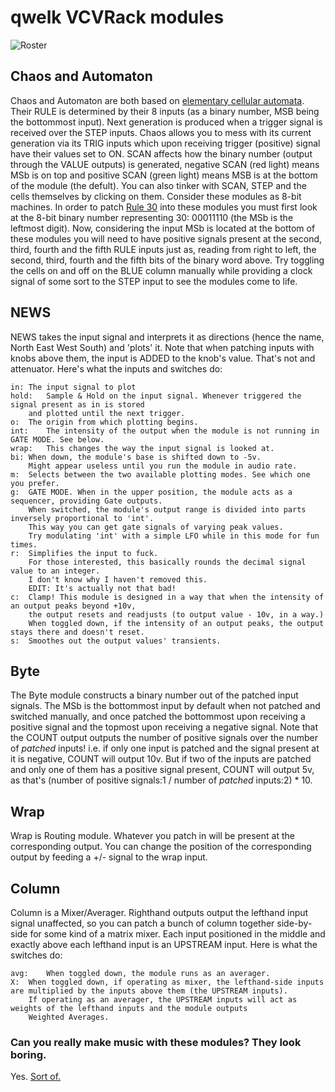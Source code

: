 # qwelk VCVRack modules

![Roster](/img/modules.png?raw=true "Qwelk Modules")

## Chaos and Automaton
Chaos and Automaton are both based on [elementary cellular automata](http://mathworld.wolfram.com/ElementaryCellularAutomaton.html).
Their RULE is determined by their 8 inputs (as a binary number, MSB being the bottommost input). Next generation is produced
when a trigger signal is received over the STEP inputs.
Chaos allows you to mess with its current generation via its TRIG inputs which upon receiving trigger (positive) signal have their values set to ON.
SCAN affects how the binary number (output through the VALUE outputs) is generated, negative SCAN (red light) means MSb is on top
and positive SCAN (green light) means MSB is at the bottom of the module (the defult).
You can also tinker with SCAN, STEP and the cells themselves by clicking on them. 
Consider these modules as 8-bit machines. In order to patch [Rule 30](http://www.wolframalpha.com/input/?i=rule+30) into these
modules you must first look at the 8-bit binary number representing 30: 00011110 (the MSb is the leftmost digit). Now, considering
the input MSb is located at the bottom of these modules you will need to have positive signals present at the second, third, fourth and the fifth
RULE inputs just as, reading from right to left, the second, third, fourth and the fifth bits of the binary word above.
Try toggling the cells on and off on the BLUE column manually while providing a clock signal of some sort to the STEP input to see the modules come to life.

## NEWS
NEWS takes the input signal and interprets it as directions (hence the name, North East West South) and 'plots' it.
Note that when patching inputs with knobs above them, the input is ADDED to the knob's value. That's not and attenuator.
Here's what the inputs and switches do:

	in:	The input signal to plot
	hold:	Sample & Hold on the input signal. Whenever triggered the signal present as in is stored
		and plotted until the next trigger.
	o:	The origin from which plotting begins. 
	int:	The intensity of the output when the module is not running in GATE MODE. See below.
	wrap:	This changes the way the input signal is looked at.
	bi:	When down, the module's base is shifted down to -5v.
		Might appear useless until you run the module in audio rate.
	m:	Selects between the two available plotting modes. See which one you prefer.
	g:	GATE MODE. When in the upper position, the module acts as a sequencer, providing Gate outputs.
		When switched, the module's output range is divided into parts inversely proportional to 'int'.
		This way you can get gate signals of varying peak values.
		Try modulating 'int' with a simple LFO while in this mode for fun times.
	r:	Simplifies the input to fuck.
		For those interested, this basically rounds the decimal signal value to an integer.
		I don't know why I haven't removed this. 
		EDIT: It's actually not that bad!
	c:	Clamp! This module is designed in a way that when the intensity of an output peaks beyond +10v,
		the output resets and readjusts (to output value - 10v, in a way.)
		When toggled down, if the intensity of an output peaks, the output stays there and doesn't reset.
	s:	Smoothes out the output values' transients.

## Byte
The Byte module constructs a binary number out of the patched input signals.
The MSb is the bottommost input by default when not patched and switched manually, and once patched the bottommost
upon receiving a positive signal and the topmost upon receiving a negative signal.
Note that the COUNT output outputs the number of positive signals over the number of _patched_ inputs! i.e. if only one input
is patched and the signal present at it is negative, COUNT will output 10v. But if two of the inputs are patched
and only one of them has a positive signal present, COUNT will output 5v, as that's (number of positive signals:1 / number of _patched_ inputs:2) * 10.

## Wrap
Wrap is Routing module. Whatever you patch in will be present at the corresponding output. You can change the position of the corresponding output by feeding a +/- signal to the wrap input.  

## Column
Column is a Mixer/Averager. Righthand outputs output the lefthand input signal unaffected, so you can patch a bunch of column together side-by-side for some kind of a matrix mixer. Each input positioned in the middle and exactly above each lefthand input is an UPSTREAM input. Here is what the switches do:

	avg:	When toggled down, the module runs as an averager. 
	X:	When toggled down, if operating as mixer, the lefthand-side inputs are multiplied by the inputs above them (the UPSTREAM inputs).
		If operating as an averager, the UPSTREAM inputs will act as weights of the lefthand inputs and the module outputs
		Weighted Averages.

### Can you really make music with these modules? They look boring.
Yes. [Sort of.](https://co-dependent.bandcamp.com/album/code147)
